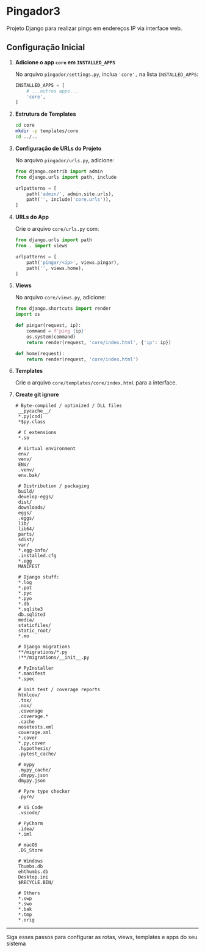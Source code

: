 # Pingador3

Projeto Django para realizar pings em endereços IP via interface web.

## Configuração Inicial

1. **Adicione o app `core` em `INSTALLED_APPS`**
   
   No arquivo `pingador/settings.py`, inclua `'core',` na lista `INSTALLED_APPS`:
   ```python
   INSTALLED_APPS = [
       # ...outros apps...
       'core',
   ]
   ```

2. **Estrutura de Templates**
   ```bash
   cd core
   mkdir -p templates/core
   cd ../..
   ```

3. **Configuração de URLs do Projeto**
   
   No arquivo `pingador/urls.py`, adicione:
   ```python
   from django.contrib import admin
   from django.urls import path, include

   urlpatterns = [
       path('admin/', admin.site.urls),
       path('', include('core.urls')),
   ]
   ```

4. **URLs do App**
   
   Crie o arquivo `core/urls.py` com:
   ```python
   from django.urls import path
   from . import views

   urlpatterns = [
       path('pingar/<ip>', views.pingar),
       path('', views.home),
   ]
   ```

5. **Views**
   
   No arquivo `core/views.py`, adicione:
   ```python
   from django.shortcuts import render
   import os

   def pingar(request, ip):
       command = f'ping {ip}'
       os.system(command)
       return render(request, 'core/index.html', {'ip': ip})

   def home(request):
       return render(request, 'core/index.html')
   ```

6. **Templates**
   
   Crie o arquivo `core/templates/core/index.html` para a interface.

7. **Create git ignore**
   
   
   ```
   # Byte-compiled / optimized / DLL files
    __pycache__/
    *.py[cod]
    *$py.class

    # C extensions
    *.so

    # Virtual environment
    env/
    venv/
    ENV/
    .venv/
    env.bak/

    # Distribution / packaging
    build/
    develop-eggs/
    dist/
    downloads/
    eggs/
    .eggs/
    lib/
    lib64/
    parts/
    sdist/
    var/
    *.egg-info/
    .installed.cfg
    *.egg
    MANIFEST

    # Django stuff:
    *.log
    *.pot
    *.pyc
    *.pyo
    *.db
    *.sqlite3
    db.sqlite3
    media/
    staticfiles/
    static_root/
    *.mo

    # Django migrations
    **/migrations/*.py
    !**/migrations/__init__.py

    # PyInstaller
    *.manifest
    *.spec

    # Unit test / coverage reports
    htmlcov/
    .tox/
    .nox/
    .coverage
    .coverage.*
    .cache
    nosetests.xml
    coverage.xml
    *.cover
    *.py,cover
    .hypothesis/
    .pytest_cache/

    # mypy
    .mypy_cache/
    .dmypy.json
    dmypy.json

    # Pyre type checker
    .pyre/

    # VS Code
    .vscode/

    # PyCharm
    .idea/
    *.iml

    # macOS
    .DS_Store

    # Windows
    Thumbs.db
    ehthumbs.db
    Desktop.ini
    $RECYCLE.BIN/

    # Others
    *.swp
    *.swo
    *.bak
    *.tmp
    *.orig

   ```
---

Siga esses passos para configurar as rotas, views, templates e apps do seu sistema